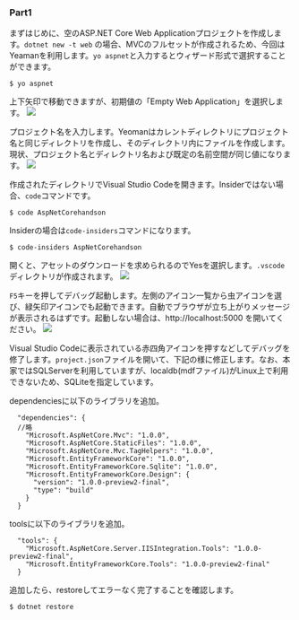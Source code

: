 ### Part1 

まずはじめに、空のASP.NET Core Web Applicationプロジェクトを作成します。``dotnet new -t web`` の場合、MVCのフルセットが作成されるため、今回はYeamanを利用します。``yo aspnet``と入力するとウィザード形式で選択することができます。

```
$ yo aspnet
```

上下矢印で移動できますが、初期値の「Empty Web Application」を選択します。
![](./images/part1/01Yemon.png)

プロジェクト名を入力します。Yeomanはカレントディレクトリにプロジェクト名と同じディレクトリを作成し、そのディレクトリ内にファイルを作成します。現状、プロジェクト名とディレクトリ名および既定の名前空間が同じ値になります。
![](./images/part1/02Yemon.png)

作成されたディレクトリでVisual Studio Codeを開きます。Insiderではない場合、``code``コマンドです。
```
$ code AspNetCorehandson
```

Insiderの場合は``code-insiders``コマンドになります。
```
$ code-insiders AspNetCorehandson
```

開くと、アセットのダウンロードを求められるのでYesを選択します。``.vscode``ディレクトリが作成されます。
![](./images/part1/03VSCode.png)

``F5``キーを押してデバッグ起動します。左側のアイコン一覧から虫アイコンを選び、緑矢印アイコンでも起動できます。自動でブラウザが立ち上がりメッセージが表示されるはずです。起動しない場合は、http://localhost:5000 を開いてください。
![](./images/part1/04Debug.png)

Visual Studio Codeに表示されている赤四角アイコンを押すなどしてデバッグを修了します。``project.json``ファイルを開いて、下記の様に修正します。なお、本家ではSQLServerを利用していますが、localdb(mdfファイル)がLinux上で利用できないため、SQLiteを指定しています。

dependenciesに以下のライブラリを追加。
```
  "dependencies": {
  //略
    "Microsoft.AspNetCore.Mvc": "1.0.0",
    "Microsoft.AspNetCore.StaticFiles": "1.0.0",
    "Microsoft.AspNetCore.Mvc.TagHelpers": "1.0.0",
    "Microsoft.EntityFrameworkCore": "1.0.0",
    "Microsoft.EntityFrameworkCore.Sqlite": "1.0.0",
    "Microsoft.EntityFrameworkCore.Design": {
      "version": "1.0.0-preview2-final",
      "type": "build"
    }
  }
```

toolsに以下のライブラリを追加。
```
  "tools": {
    "Microsoft.AspNetCore.Server.IISIntegration.Tools": "1.0.0-preview2-final",
    "Microsoft.EntityFrameworkCore.Tools": "1.0.0-preview2-final"
  }
```

追加したら、restoreしてエラーなく完了することを確認します。

```
$ dotnet restore
```
